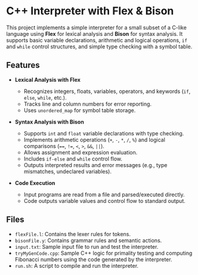 # C++ Interpreter with Flex & Bison

This project implements a simple interpreter for a small subset of a C-like language using **Flex** for lexical analysis and **Bison** for syntax analysis. It supports basic variable declarations, arithmetic and logical operations, `if` and `while` control structures, and simple type checking with a symbol table.

## Features

- **Lexical Analysis with Flex**

  - Recognizes integers, floats, variables, operators, and keywords (`if`, `else`, `while`, etc.).
  - Tracks line and column numbers for error reporting.
  - Uses `unordered_map` for symbol table storage.

- **Syntax Analysis with Bison**

  - Supports `int` and `float` variable declarations with type checking.
  - Implements arithmetic operations (`+`, `-`, `*`, `/`, `%`) and logical comparisons (`==`, `!=`, `<`, `>`, `&&`, `||`).
  - Allows assignment and expression evaluation.
  - Includes `if-else` and `while` control flow.
  - Outputs interpreted results and error messages (e.g., type mismatches, undeclared variables).

- **Code Execution**
  - Input programs are read from a file and parsed/executed directly.
  - Code outputs variable values and control flow to standard output.

## Files

- `flexFile.l`: Contains the lexer rules for tokens.
- `bisonFile.y`: Contains grammar rules and semantic actions.
- `input.txt`: Sample input file to run and test the interpreter.
- `tryMyGenCode.cpp`: Sample C++ logic for primality testing and computing Fibonacci numbers using the code generated by the interpreter.
- `run.sh`: A script to compile and run the interpreter.
